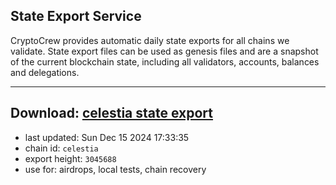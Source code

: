 ## State Export Service
CryptoCrew provides automatic daily state exports for all chains we validate. State export files can be used as genesis files and are a snapshot of the current blockchain state, including all validators, accounts, balances and delegations.

---
**Download: [celestia state export](https://dl-eu2.ccvalidators.com/SERVICE/celestia/celestia_export_3045688.json)**
---

- last updated: Sun Dec 15 2024 17:33:35
- chain id: `celestia`
- export height: `3045688`
- use for: airdrops, local tests, chain recovery
